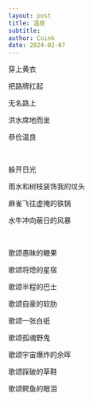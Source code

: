```yaml
---
layout: post
title: 温良
subtitle: 
author: Coink
date: 2024-02-07
---
```

穿上黄衣

把路牌扛起

无名路上

洪水席地而坐

恭俭温良

&nbsp;

躲开日光

雨水和树枝装饰我的坟头

麻雀飞往虚掩的铁锅

水牛冲向蔽日的风暴

&nbsp;

歌颂愚昧的糖果

歌颂将熄的星宿

歌颂半程的巴士

歌颂自豪的软肋

歌颂一张白纸

歌颂孤魂野鬼

歌颂宇宙爆炸的余晖

歌颂踩破的草鞋

歌颂鳄鱼的眼泪
